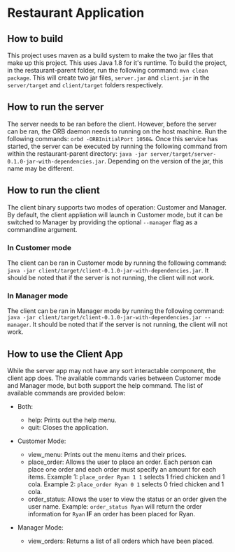# Restaurant Application

## How to build

This project uses maven as a build system to make the two jar files that make up this project. This uses Java 1.8 for it's runtime. To build the project, in the restaurant-parent folder, run the following command: `mvn clean package`. This will create two jar files, `server.jar` and `client.jar` in the `server/target` and `client/target` folders respectively.

## How to run the server

The server needs to be ran before the client. However, before the server can be ran, the ORB daemon needs to running on the host machine. Run the following commands: `orbd -ORBInitialPort 1050&`. Once this service has started, the server can be executed by running the following command from within the restaurant-parent directory: `java -jar server/target/server-0.1.0-jar-with-dependencies.jar`. Depending on the version of the jar, this name may be different.

## How to run the client

The client binary supports two modes of operation: Customer and Manager. By default, the client appliation will launch in Customer mode, but it can be switched to Manager by providing the optional `--manager` flag as a commandline argument. 

### In Customer mode

The client can be ran in Customer mode by running the following command: `java -jar client/target/client-0.1.0-jar-with-dependencies.jar`. It should be noted that if the server is not running, the client will not work.

### In Manager mode

The client can be ran in Manager mode by running the following command: `java -jar client/target/client-0.1.0-jar-with-dependencies.jar --manager`. It should be noted that if the server is not running, the client will not work.

## How to use the Client App

While the server app may not have any sort interactable component, the client app does. The available commands varies between Customer mode and Manager mode, but both support the help command. The list of available commands are provided below:

* Both:
	* help: Prints out the help menu.
	* quit: Closes the application.

* Customer Mode:
	* view_menu: Prints out the menu items and their prices.
	* place_order: Allows the user to place an order. Each person can place one order and each order must specify an amount for each items. Example 1: `place_order Ryan 1 1` selects 1 fried chicken and 1 cola. Example 2: `place_order Ryan 0 1` selects 0 fried chicken and 1 cola.
	* order_status: Allows the user to view the status or an order given the user name. Example: `order_status Ryan` will return the order information for `Ryan` **IF** an order has been placed for Ryan.

* Manager Mode:
	* view_orders: Returns a list of all orders which have been placed.
